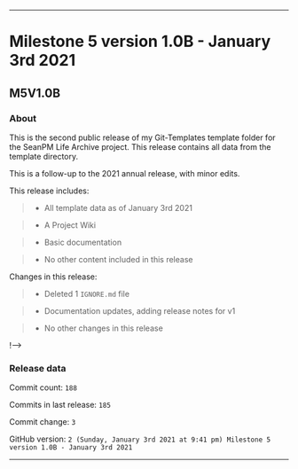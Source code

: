 
***

# Milestone 5 version 1.0B - January 3rd 2021

## M5V1.0B

### About

This is the second public release of my Git-Templates template folder for the SeanPM Life Archive project. This release contains all data from the template directory.

This is a follow-up to the 2021 annual release, with minor edits.

This release includes:

> * All template data as of January 3rd 2021

> * A Project Wiki

> * Basic documentation

> * No other content included in this release

Changes in this release:

> * Deleted 1 `IGNORE.md` file

> * Documentation updates, adding release notes for v1

> * No other changes in this release

!-->

### Release data

Commit count: `188`

Commits in last release: `185`

Commit change: `3`

GitHub version: `2 (Sunday, January 3rd 2021 at 9:41 pm) Milestone 5 version 1.0B - January 3rd 2021`

***
